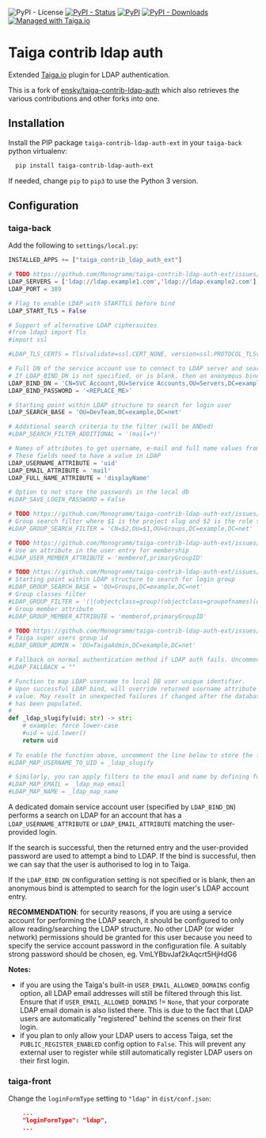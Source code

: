 ![PyPI - License](https://img.shields.io/pypi/l/taiga-contrib-ldap-auth-ext.svg)
[![PyPI - Status](https://img.shields.io/pypi/status/taiga-contrib-ldap-auth-ext.svg)](https://pypi.org/project/taiga-contrib-ldap-auth-ext/)
[![PyPI](https://img.shields.io/pypi/v/taiga-contrib-ldap-auth-ext.svg)](https://pypi.org/project/taiga-contrib-ldap-auth-ext/)
[![PyPI - Downloads](https://img.shields.io/pypi/dm/taiga-contrib-ldap-auth-ext.svg)](https://pypistats.org/packages/taiga-contrib-ldap-auth-ext)
[![Managed with Taiga.io](https://img.shields.io/badge/managed%20with-TAIGA.io-709f14.svg)](https://tree.taiga.io/project/monogrammbot-monogrammtaiga-contrib-ldap-auth-ext/ "Managed with Taiga.io")

# Taiga contrib ldap auth

Extended [Taiga.io](https://taiga.io/) plugin for LDAP authentication.

This is a fork of [ensky/taiga-contrib-ldap-auth](https://github.com/ensky/taiga-contrib-ldap-auth) which also retrieves the various contributions and other forks into one.


## Installation

Install the PIP package `taiga-contrib-ldap-auth-ext` in your
`taiga-back` python virtualenv:

```bash
  pip install taiga-contrib-ldap-auth-ext
```

If needed, change `pip` to `pip3` to use the Python 3 version.


## Configuration

### taiga-back

Add the following to `settings/local.py`:

```python
INSTALLED_APPS += ["taiga_contrib_ldap_auth_ext"]

# TODO https://github.com/Monogramm/taiga-contrib-ldap-auth-ext/issues/16
LDAP_SERVERS = ['ldap://ldap.example1.com','ldap://ldap.example2.com']
LDAP_PORT = 389

# Flag to enable LDAP with STARTTLS before bind
LDAP_START_TLS = False

# Support of alternative LDAP ciphersuites
#from ldap3 import Tls
#import ssl

#LDAP_TLS_CERTS = Tls(validate=ssl.CERT_NONE, version=ssl.PROTOCOL_TLSv1, ciphers='RSA+3DES')

# Full DN of the service account use to connect to LDAP server and search for login user's account entry
# If LDAP_BIND_DN is not specified, or is blank, then an anonymous bind is attempated
LDAP_BIND_DN = 'CN=SVC Account,OU=Service Accounts,OU=Servers,DC=example,DC=com'
LDAP_BIND_PASSWORD = '<REPLACE_ME>'

# Starting point within LDAP structure to search for login user
LDAP_SEARCH_BASE = 'OU=DevTeam,DC=example,DC=net'

# Additional search criteria to the filter (will be ANDed)
#LDAP_SEARCH_FILTER_ADDITIONAL = '(mail=*)'

# Names of attributes to get username, e-mail and full name values from
# These fields need to have a value in LDAP 
LDAP_USERNAME_ATTRIBUTE = 'uid'
LDAP_EMAIL_ATTRIBUTE = 'mail'
LDAP_FULL_NAME_ATTRIBUTE = 'displayName'

# Option to not store the passwords in the local db
#LDAP_SAVE_LOGIN_PASSWORD = False

# TODO https://github.com/Monogramm/taiga-contrib-ldap-auth-ext/issues/15
# Group search filter where $1 is the project slug and $2 is the role slug
#LDAP_GROUP_SEARCH_FILTER = 'CN=$2,OU=$1,OU=Groups,DC=example,DC=net'

# TODO https://github.com/Monogramm/taiga-contrib-ldap-auth-ext/issues/15
# Use an attribute in the user entry for membership
#LDAP_USER_MEMBER_ATTRIBUTE = 'memberof,primaryGroupID'

# TODO https://github.com/Monogramm/taiga-contrib-ldap-auth-ext/issues/15
# Starting point within LDAP structure to search for login group
#LDAP_GROUP_SEARCH_BASE = 'OU=Groups,DC=example,DC=net'
# Group classes filter
#LDAP_GROUP_FILTER = '(|(objectclass=group)(objectclass=groupofnames)(objectclass=groupofuniquenames))'
# Group member attribute
#LDAP_GROUP_MEMBER_ATTRIBUTE = 'memberof,primaryGroupID'

# TODO https://github.com/Monogramm/taiga-contrib-ldap-auth-ext/issues/17
# Taiga super users group id
#LDAP_GROUP_ADMIN = 'OU=TaigaAdmin,DC=example,DC=net'

# Fallback on normal authentication method if LDAP auth fails. Uncomment to disable and only allow LDAP login.
#LDAP_FALLBACK = ""

# Function to map LDAP username to local DB user unique identifier.
# Upon successful LDAP bind, will override returned username attribute
# value. May result in unexpected failures if changed after the database
# has been populated.
# 
def _ldap_slugify(uid: str) -> str:
    # example: force lower-case
    #uid = uid.lower()
    return uid
    
# To enable the function above, uncomment the line below to store the function in the variable
#LDAP_MAP_USERNAME_TO_UID = _ldap_slugify

# Similarly, you can apply filters to the email and name by defining functions and specifying them here in the same way
#LDAP_MAP_EMAIL = _ldap_map_email
#LDAP_MAP_NAME = _ldap_map_name


```

A dedicated domain service account user (specified by `LDAP_BIND_DN`)
performs a search on LDAP for an account that has a
`LDAP_USERNAME_ATTRIBUTE` or `LDAP_EMAIL_ATTRIBUTE` matching the
user-provided login.

If the search is successful, then the returned entry and the
user-provided password are used to attempt a bind to LDAP. If the bind is
successful, then we can say that the user is authorised to log in to
Taiga.

If the `LDAP_BIND_DN` configuration setting is not specified or is
blank, then an anonymous bind is attempted to search for the login
user's LDAP account entry.

**RECOMMENDATION**: for security reasons, if you are using a service
account for performing the LDAP search, it should be configured to only
allow reading/searching the LDAP structure. No other LDAP (or wider
network) permissions should be granted for this user because you need
to specify the service account password in the configuration file. A
suitably strong password should be chosen, eg. VmLYBbvJaf2kAqcrt5HjHdG6


**Notes:**
* if you are using the Taiga's built-in `USER_EMAIL_ALLOWED_DOMAINS` config option, all LDAP email addresses will still be filtered through this list. Ensure that if `USER_EMAIL_ALLOWED_DOMAINS` != `None`, that your corporate LDAP email domain is also listed there. This is due to the fact that LDAP users are automatically "registered" behind the scenes on their first login.
* if you plan to only allow your LDAP users to access Taiga, set the `PUBLIC_REGISTER_ENABLED` config option to `False`. This will prevent any external user to register while still automatically register LDAP users on their first login.

### taiga-front

Change the `loginFormType` setting to `"ldap"` in `dist/conf.json`:

```json
    ...
    "loginFormType": "ldap",
    ...
```

